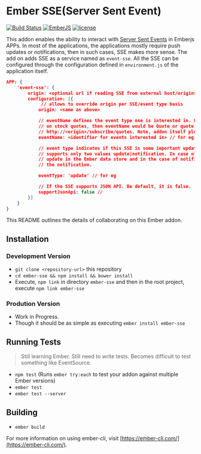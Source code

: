 # Ember SSE(Server Sent Event)

[![Build Status](https://travis-ci.org/chauhraj/ember-sse.svg?branch=master)](https://travis-ci.org/chauhraj/ember-sse)
[![EmberJS](https://img.shields.io/badge/emberjs-2.10.0-orange.svg)]()
[![license](https://img.shields.io/github/license/mashape/apistatus.svg)]()

This addon enables the ability to interact with [Server Sent Events](https://www.html5rocks.com/en/tutorials/eventsource/basics/) in Emberjs APPs. In most of the applications, 
the applications mostly require push updates or notifications, then in such cases, SSE makes more sense. 
The add on adds SSE as a service named as `event-sse`. All the SSE can be configured through the configuration
defined in `environment.js` of the application itself. 

```json
APP: {
    'event-sse': {
        origin: <optional url if reading SSE from external host/origin> // eg: http://my-machine:8000
        configuration: [{
             // allows to override origin per SSE/event type basis
            origin: <same as above>

            // eventName defines the event type one is interested in. Lets say, interested in getting updates
            // on stock quotes, then eventName would be Quote or quote. This would result in subscribing SSE on url
            // http://<origin>/subscribe/quotes. Note, addon itself pluralizes the eventType to `quotes`
            eventName: <identifier for events interested in> // for eg, Quote

            // event type indicates if this SSE is some important update or just plain notification. Currently
            // supports only two values update|notification. In case of 'update', it will try to push the
            // update in the Ember data store and in the case of notification, it will just publish the SSE as
            // the notification.

            eventType: 'update' // for eg

            // If the SSE supports JSON API. Be default, it is false.
            supportJsonApi: false //
        }]
    }
}
```

This README outlines the details of collaborating on this Ember addon.

## Installation

### Development Version
* `git clone <repository-url>` this repository
* `cd ember-sse && npm install && bower install`
* Execute, `npm link` in directory `ember-sse` and then in the root project, execute `npm link ember-sse`

### Prodution Version
* Work in Progress.
* Though it should be as simple as executing `ember install ember-sse`

## Running Tests

> Still learning Ember. Still need to write tests. Becomes difficult to test something like EventSource.

* `npm test` (Runs `ember try:each` to test your addon against multiple Ember versions)
* `ember test`
* `ember test --server`

## Building

* `ember build`

For more information on using ember-cli, visit [https://ember-cli.com/](https://ember-cli.com/).

